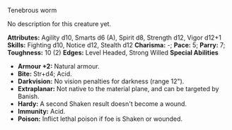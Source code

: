 Tenebrous worm

No description for this creature yet.

**Attributes:** Agility d10, Smarts d6 (A), Spirit d8, Strength d12,
Vigor d12+1
**Skills:** Fighting d10, Notice d12, Stealth d12
**Charisma:** -; **Pace:** 5; **Parry:** 7; **Toughness:** 10 (2)
**Edges:** Level Headed, Strong Willed
**Special Abilities**
- **Armour +2:** Natural armour.
- **Bite:** Str+d4; Acid.
- **Darkvision:** No vision penalties for darkness (range 12").
- **Extraplanar:** Not native to the material plane, and can be targeted
by Banish.
- **Hardy:** A second Shaken result doesn't become a wound.
- **Immunity:** Acid.
- **Poison:** Inflict lethal poison if foe is Shaken or wounded.

